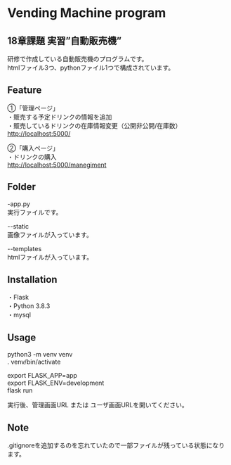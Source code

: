 # Vending Machine program
## 18章課題 実習”自動販売機”
研修で作成している自動販売機のプログラムです。  
htmlファイル3つ、pythonファイル1つで構成されています。

## Feature
①「管理ページ」  
・販売する予定ドリンクの情報を追加  
・販売しているドリンクの在庫情報変更（公開非公開/在庫数）  
<http://localhost:5000/>  

②「購入ページ」  
・ドリンクの購入  
<http://localhost:5000/manegiment>  

## Folder
-app.py  
実行ファイルです。

--static  
画像ファイルが入っています。  

--templates  
htmlファイルが入っています。  

## Installation
・Flask  
・Python 3.8.3  
・mysql  

## Usage
python3 -m venv venv  
. venv/bin/activate  
  
export FLASK_APP=app  
export FLASK_ENV=development  
flask run  

実行後、管理画面URL または ユーザ画面URLを開いてください。

## Note
.gitignoreを追加するのを忘れていたので一部ファイルが残っている状態になります。
